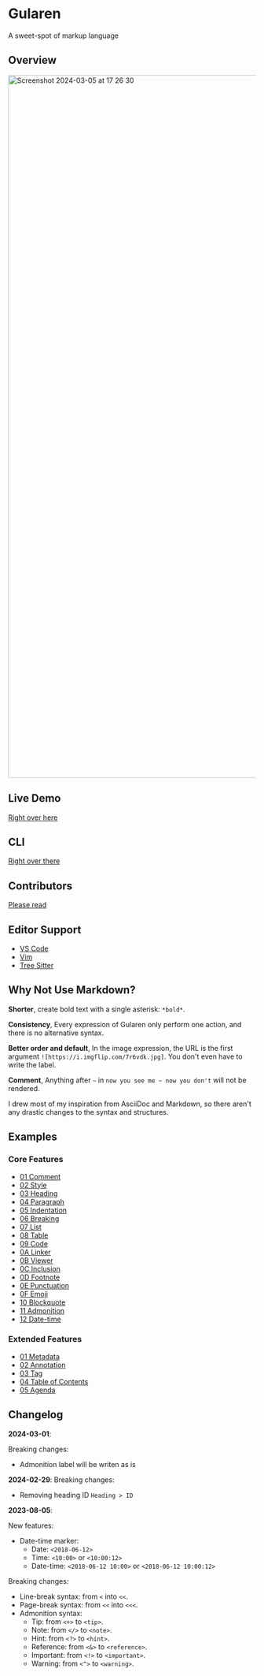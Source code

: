 # Gularen
A sweet-spot of markup language

## Overview
<img width="1426" alt="Screenshot 2024-03-05 at 17 26 30" src="https://github.com/noorwachid/gularen/assets/42460975/d90f21f9-12e0-4d91-ab1e-23e29d9911c8">

## Live Demo
[Right over here](https://noorwach.id/gularen/editor/)

## CLI
[Right over there](cli/readme.md)

## Contributors
[Please read](contributor.md)

## Editor Support
- [VS Code](https://marketplace.visualstudio.com/items?itemName=nwachid.gularen)
- [Vim](https://github.com/noorwachid/vim-gularen)
- [Tree Sitter](https://github.com/noorwachid/tree-sitter-gularen)

## Why Not Use Markdown?
**Shorter**, create bold text with a single asterisk: `*bold*`.

**Consistency**, Every expression of Gularen only perform one action, and there is no alternative syntax.

**Better order and default**, In the image expression, the URL is the first argument `![https://i.imgflip.com/7r6vdk.jpg]`. You don't even have to write the label.

**Comment**, Anything after `~` in `now you see me ~ now you don't` will not be rendered.

I drew most of my inspiration from AsciiDoc and Markdown, so there aren't any drastic changes to the syntax and structures.

## Examples
### Core Features
- [01 Comment](example/core/01-comment.gr)
- [02 Style](example/core/02-style.gr)
- [03 Heading](example/core/03-heading.gr)
- [04 Paragraph](example/core/04-paragraph.gr)
- [05 Indentation](example/core/05-indentation.gr)
- [06 Breaking](example/core/06-breaking.gr)
- [07 List](example/core/07-list.gr)
- [08 Table](example/core/08-table.gr)
- [09 Code](example/core/09-code.gr)
- [0A Linker](example/core/0A-linker.gr)
- [0B Viewer](example/core/0B-viewer.gr)
- [0C Inclusion](example/core/0C-inclusion.gr)
- [0D Footnote](example/core/0D-footnote.gr)
- [0E Punctuation](example/core/0E-punctuation.gr)
- [0F Emoji](example/core/0F-emoji.gr)
- [10 Blockquote](example/core/10-blockquote.gr)
- [11 Admonition](example/core/11-admonition.gr)
- [12 Date-time](example/core/12-datetime.gr)

### Extended Features
- [01 Metadata](example/extended/01-metadata.gr)
- [02 Annotation](example/extended/02-annotation.gr)
- [03 Tag](example/extended/03-tag.gr)
- [04 Table of Contents](example/extended/04-toc.gr)
- [05 Agenda](example/extended/05-agenda.gr)

## Changelog
**2024-03-01**:

Breaking changes:
- Admonition label will be writen as is

**2024-02-29**:
Breaking changes:
- Removing heading ID `Heading > ID`

**2023-08-05**:

New features:
- Date-time marker:
    - Date: `<2018-06-12>`
    - Time: `<10:00>` or `<10:00:12>`
    - Date-time: `<2018-06-12 10:00>` or `<2018-06-12 10:00:12>`

Breaking changes:
- Line-break syntax: from `<` into `<<`.
- Page-break syntax: from `<<` into `<<<`.
- Admonition syntax:
    - Tip: from `<+>` to `<tip>`.
    - Note: from `</>` to `<note>`.
    - Hint: from `<?>` to `<hint>`.
    - Reference: from `<&>` to `<reference>`.
    - Important: from `<!>` to `<important>`.
    - Warning: from `<^>` to `<warning>`.


